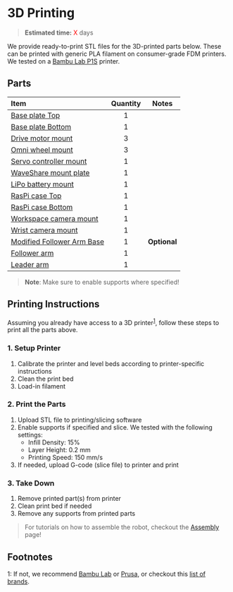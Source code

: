 # 3D Printing
> **Estimated time:** <span style="color:red">X</span> days

We provide ready-to-print STL files for the 3D-printed parts below. These can be printed with generic PLA filament on consumer-grade FDM printers. We tested on a [Bambu Lab P1S](https://us.store.bambulab.com/products/p1s) printer.

## Parts


| Item | Quantity | Notes | 
|:---|:---:|:---:|
| [Base plate Top]() | 1 | |
| [Base plate Bottom]() | 1 | |
| [Drive motor mount]() | 3 | |
| [Omni wheel mount]() | 3 | |
| [Servo controller mount]() | 1 | |
| [WaveShare mount plate]() | 1 | |
| [LiPo battery mount]() | 1 | |
| [RasPi case Top]() | 1 | |
| [RasPi case Bottom]() | 1 | |
| [Workspace camera mount]() | 1 | |
| [Wrist camera mount]() | 1 | |
| [Modified Follower Arm Base]() | 1 | **Optional** |
| [Follower arm](https://github.com/TheRobotStudio/SO-ARM100) | 1 | |
| [Leader arm](https://github.com/TheRobotStudio/SO-ARM100) | 1 | |


> **Note**: Make sure to enable supports where specified!
<!-- > STL files are already oriented and ready-to-print.  -->


## Printing Instructions
Assuming you already have access to a 3D printer<sup>[1](#footnote1)</sup>, follow these steps to print all the parts above.

### 1. Setup Printer
1. Calibrate the printer and level beds according to printer-specific instructions
2. Clean the print bed
3. Load-in filament

### 2. Print the Parts
1. Upload STL file to printing/slicing software
2. Enable supports if specified and slice. We tested with the following settings:
    - Infill Density: 15%
    - Layer Height: 0.2 mm
    - Printing Speed: 150 mm/s
3. If needed, upload G-code (slice file) to printer and print

### 3. Take Down
1. Remove printed part(s) from printer
2. Clean print bed if needed
3. Remove any supports from printed parts

> For tutorials on how to assemble the robot, checkout the [Assembly](Assembly.md) page!

## Footnotes
<a name="footnote1">1</a>: If not, we recommend [Bambu Lab](https://bambulab.com/en-us) or [Prusa](https://www.prusa3d.com/), or checkout this [list of brands](https://github.com/ad-si/awesome-3d-printing?tab=readme-ov-file#3d-printer-brands).
